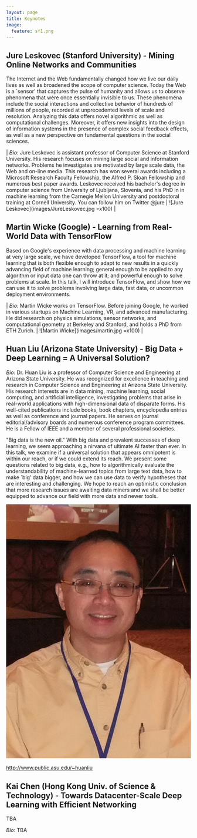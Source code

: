 ```yaml
---
layout: page
title: Keynotes
image:
  feature: sf1.png
---
```


## Jure Leskovec (Stanford University) - Mining Online Networks and Communities

The Internet and the Web fundamentally changed how we live our daily lives as well as broadened the scope of computer science. Today the Web is a `sensor' that captures the pulse of humanity and allows us to observe phenomena that were once essentially invisible to us. These phenomena include the social interactions and collective behavior of hundreds of millions of people, recorded at unprecedented levels of scale and resolution. Analyzing this data offers novel algorithmic as well as computational challenges. Moreover, it offers new insights into the design of information systems in the presence of complex social feedback effects, as well as a new perspective on fundamental questions in the social sciences.

| *Bio*: Jure Leskovec is assistant professor of Computer Science at Stanford University. His research focuses on mining large social and information networks. Problems he investigates are motivated by large scale data, the Web and on-line media. This research has won several awards including a Microsoft Research Faculty Fellowship, the Alfred P. Sloan Fellowship and numerous best paper awards. Leskovec received his bachelor's degree in computer science from University of Ljubljana, Slovenia, and his PhD in in machine learning from the Carnegie Mellon University and postdoctoral training at Cornell University. You can follow him on Twitter @jure | ![Jure Leskovec](images/JureLeskovec.jpg =x100) |

<!-- <img src="" alt="Jure Leskovec"/>  -->


## Martin Wicke (Google) - Learning from Real-World Data with TensorFlow

Based on Google's experience with data processing and
machine learning at very large scale, we have developed TensorFlow, a
tool for machine learning that is both flexible enough to adapt to new
results in a quickly advancing field of machine learning; general
enough to be applied to any algorithm or input data one can throw at
it; and powerful enough to solve problems at scale. In this talk, I
will introduce TensorFlow, and show how we can use it to solve
problems involving large data, fast data, or uncommon deployment
environments.

| *Bio*: Martin Wicke works on TensorFlow. Before joining Google, he worked in various startups on Machine Learning, VR, and advanced manufacturing. He did research on physics simulations, sensor networks, and computational geometry at Berkeley and Stanford, and holds a PhD from ETH Zurich. | ![Martin Wicke](images/martin.jpg =x100) | 

<!-- <img src="images/martin.jpg" alt="Martin Wicke"/>  -->

## Huan Liu (Arizona State University) - Big Data + Deep Learning = A Universal Solution?

*Bio*: Dr. Huan Liu is a professor of Computer Science and Engineering at Arizona State University. He was recognized for excellence in teaching and research in Computer Science and Engineering at Arizona State University. His research interests are in data mining, machine learning, social computing, and artificial intelligence, investigating problems that arise in real-world applications with high-dimensional data of disparate forms. His well-cited publications include books, book chapters, encyclopedia entries as well as conference and journal papers. He serves on journal editorial/advisory boards and numerous conference program committees. He is a Fellow of IEEE and a member of several professional societies.

"Big data is the new oil." With big data and prevalent successes of
deep learning, we seem approaching a nirvana of ultimate AI faster
than ever. In this talk, we examine if a universal solution that
appears omnipotent is within our reach, or if we could extend its
reach. We present some questions related to big data, e.g., how to
algorithmically evaluate the understandability of machine-learned
topics from large text data, how to make `big’ data bigger, and how we
can use data to verify hypotheses that are interesting and
challenging. We hope to reach an optimistic conclusion that more
research issues are awaiting data miners and we shall be better
equipped to advance our field with more data and newer tools.

<img src="images/huanliu2014.jpg" alt="Han Liu"/> 

http://www.public.asu.edu/~huanliu


## Kai Chen (Hong Kong Univ. of Science & Technology) - Towards Datacenter-Scale Deep Learning with Efficient Networking 

TBA

*Bio*: TBA

